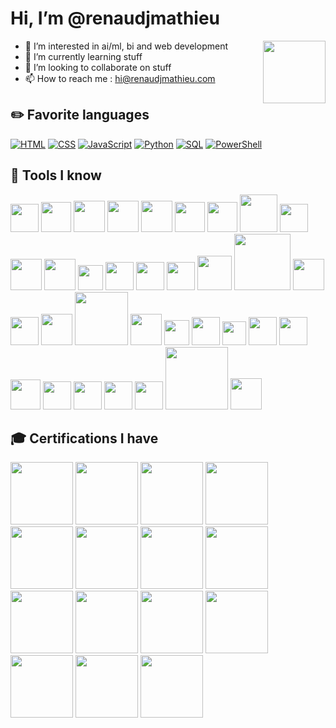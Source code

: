 <h1> Hi, I’m @renaudjmathieu</h1>
<img align='right' src="https://gist.githubusercontent.com/arunprakashpj/48aa20057048b46c6f9ba9d114a8b76f/raw/69a9d496f651091a509ea8d9913c4aef5c419afb/Hi.gif" width="100">

- 👀 I’m interested in ai/ml, bi and web development
- 🌱 I’m currently learning stuff
- 💞️ I’m looking to collaborate on stuff
- 📫 How to reach me : hi@renaudjmathieu.com

## :pencil2: Favorite languages

<p>
    <a href="#"><img alt="HTML" src="https://img.shields.io/badge/HTML-E34F26?style=for-the-badge&logo=html5&logoColor=white"></a>
    <a href="#"><img alt="CSS" src="https://img.shields.io/badge/CSs-1572B6?style=for-the-badge&logo=css3&logoColor=white"></a>
    <a href="#"><img alt="JavaScript" src="https://img.shields.io/badge/JavaScript-F7DF1E.svg?style=for-the-badge&logo=javascript&logoColor=black"></a>
    <a href="#"><img alt="Python" src="https://img.shields.io/badge/Python-14354C.svg?style=for-the-badge&logo=python&logoColor=white"></a>
    <a href="#"><img alt="SQL" src="https://img.shields.io/badge/SQL-CC2927?style=for-the-badge&logo=microsoft%20sql%20server&logoColor=white"></a>
    <a href="#"><img alt="PowerShell" src="https://img.shields.io/badge/PowerShell-%235391FE.svg?style=for-the-badge&logo=powershell&logoColor=white"></a>
</p>

## :hammer: Tools I know

[<img src="https://upload.wikimedia.org/wikipedia/commons/9/9a/Visual_Studio_Code_1.35_icon.svg" width="45">][vscode]
[<img src="https://azurecomcdn.azureedge.net/cvt-71ab4118a469abafc002b18247a0975cc9fb5a29de5b2a6b684e890ed1b90e76/svg/azure.svg" width="48">][azure]
[<img src="https://azurecomcdn.azureedge.net/cvt-71ab4118a469abafc002b18247a0975cc9fb5a29de5b2a6b684e890ed1b90e76/svg/synapse-analytics.svg" width="50">][azure-synapse]
[<img src="https://azurecomcdn.azureedge.net/cvt-71ab4118a469abafc002b18247a0975cc9fb5a29de5b2a6b684e890ed1b90e76/svg/functions.svg" width="50">][azure-functions]
[<img src="https://azurecomcdn.azureedge.net/cvt-71ab4118a469abafc002b18247a0975cc9fb5a29de5b2a6b684e890ed1b90e76/svg/machine-learning-service.svg" width="50">][azure-ml]
[<img src="https://ms-azuretools.gallerycdn.vsassets.io/extensions/ms-azuretools/vscode-azurestaticwebapps/0.11.3/1665693006913/Microsoft.VisualStudio.Services.Icons.Default" width="48">][azure-static-web-apps]
[<img src="https://azure.github.io/static-web-apps-cli/img/swa-cli-logos/swa-cli-logo.svg" width="48">][azure-static-web-apps-cli]
[<img src="https://raw.githubusercontent.com/webpack/media/master/logo/icon-square-big.png" width="60">][webpack]
[<img src="https://seeklogo.com/images/N/nodejs-logo-FBE122E377-seeklogo.com.png" width="45">][nodejs]
[<img src="https://upload.wikimedia.org/wikipedia/commons/thumb/a/a7/React-icon.svg/1024px-React-icon.svg.png" width="50">][react]
[<img src="https://d33wubrfki0l68.cloudfront.net/0834d0215db51e91525a25acf97433051f280f2f/c30f5/img/redux.svg" width="50">][redux]
[<img src="https://infima.dev/img/logo.png" width="40">][infima]
[<img src="https://seeklogo.com/images/M/mui-logo-56F171E991-seeklogo.com.png" width="45">][mui]
[<img src="https://emotion.sh/logo-96x96.png" width="45">][emotion]
[<img src="https://react-bootstrap.github.io/logo.svg" width="45">][react-bootstrap]
[<img src="https://getbootstrap.com/docs/5.2/assets/brand/bootstrap-logo-shadow.png" width="55">][bootstrap]
[<img src="https://upload.wikimedia.org/wikipedia/commons/0/05/Scikit_learn_logo_small.svg" width="90">][sklearn]
[<img src="https://upload.wikimedia.org/wikipedia/commons/thumb/3/38/Jupyter_logo.svg/1200px-Jupyter_logo.svg.png" width="50">][jupyter]
[<img src="https://seeklogo.com/images/T/tensorflow-logo-02FCED4F98-seeklogo.com.png" width="45">][tensorflow]
[<img src="https://raw.githubusercontent.com/d3/d3-logo/master/d3.png" width="50">][d3]
[<img src="https://upload.wikimedia.org/wikipedia/commons/7/7c/Kaggle_logo.png?20140912155123" width="85">][kaggle]
[<img src="https://numpy.org/images/logo.svg" width="50">][numpy]
[<img src="https://pandas.pydata.org/static/img/pandas_mark.svg" width="40">][pandas]
[<img src="https://upload.wikimedia.org/wikipedia/commons/thumb/a/ae/Keras_logo.svg/1200px-Keras_logo.svg.png" width="45">][keras]
[<img src="https://seeklogo.com/images/J/jest-logo-F9901EBBF7-seeklogo.com.png" width="38">][jest]
[<img src="https://d33wubrfki0l68.cloudfront.net/c088b7acfcf11100903c44fe44f2f2d7e0f30531/47727/img/docusaurus.svg" width="45">][docusaurus]
[<img src="https://cdn.icon-icons.com/icons2/2699/PNG/512/apache_spark_logo_icon_170560.png" width="45">][spark]
[<img src="https://s3.us-east-1.amazonaws.com/accredible_temp_credential_images/16002836894132567677717491881160.png" width="48">][databricks]
[<img src="https://powerautomate.microsoft.com/images/application-logos/svg/powerapps.svg" width="45">][powerapps]
[<img src="https://powerapps.microsoft.com/images/application-logos/svg/powerautomate.svg" width="45">][powerautomate]
[<img src="https://powerapps.microsoft.com/images/application-logos/svg/powerbi.svg" width="45">][powerbi]
[<img src="https://powerbi.microsoft.com/pictures/application-logos/svg/powervirtualagents.svg" width="45">][powervirtualagents]
[<img src="https://mlflow.org/images/MLflow-logo-final-white-TM.png" width="100">][mlflow]
[<img src="https://github.githubassets.com/images/modules/site/copilot/copilot.webp" width="50">][copilot]

[vscode]: https://code.visualstudio.com
[azure]: https://azure.microsoft.com/en-us/
[azure-synapse]: https://azure.microsoft.com/en-us/products/synapse-analytics/
[azure-functions]: https://azure.microsoft.com/en-us/products/functions/
[azure-ml]: https://azure.microsoft.com/en-us/products/machine-learning/
[azure-static-web-apps]: https://azure.microsoft.com/en-us/products/app-service/static/
[azure-static-web-apps-cli]: https://aka.ms/swa/cli-local-development
[nodejs]: https://nodejs.org/
[react]: https://reactjs.org
[webpack]: https://webpack.js.org
[redux]: https://redux.js.org
[infima]: https://infima.dev/
[mui]: https://mui.com/
[emotion]: https://emotion.sh/
[react-bootstrap]: https://react-bootstrap.github.io/
[bootstrap]: https://getbootstrap.com
[sklearn]: https://scikit-learn.org/
[jupyter]: https://jupyter.org/
[tensorflow]: https://www.tensorflow.org
[d3]: https://d3js.org/
[kaggle]: https://www.kaggle.com/
[numpy]: https://numpy.org/
[pandas]: https://pandas.pydata.org/
[keras]: https://keras.io
[jest]: https://jestjs.io/
[docusaurus]: https://docusaurus.io/
[spark]: https://spark.apache.org/
[databricks]: https://www.databricks.com
[powerapps]: https://powerapps.microsoft.com/en-us/
[powerautomate]: https://powerautomate.microsoft.com/en-us/
[powerbi]: https://powerbi.microsoft.com/en-us/
[powervirtualagents]: https://powervirtualagents.microsoft.com/en-us/
[mlflow]: https://mlflow.org
[copilot]: https://github.com/features/copilot

## :mortar_board: Certifications I have

[<img src="https://images.credly.com/size/220x220/images/ad9ad44b-54b8-4916-ba10-7b131da0b732/capm-600px.png" width="100">][badge15]
[<img src="https://images.credly.com/size/680x680/images/be8fcaeb-c769-4858-b567-ffaaa73ce8cf/image.png" width="100">][badge1]
[<img src="https://images.credly.com/size/220x220/images/70eb1e3f-d4de-4377-a062-b20fb29594ea/azure-data-fundamentals-600x600.png" width="100">][badge6]
[<img src="https://images.credly.com/size/220x220/images/4136ced8-75d5-4afb-8677-40b6236e2672/azure-ai-fundamentals-600x600.png" width="100">][badge5]
[<img src="https://images.credly.com/size/680x680/images/fc1352af-87fa-4947-ba54-398a0e63322e/security-compliance-and-identity-fundamentals-600x600.png" width="100">][badge11]
[<img src="https://images.credly.com/size/220x220/images/2a6251f2-737b-4bf6-9190-d77570cc76fc/CERT-Fundamentals-Power-Platform.png" width="100">][badge8]
[<img src="https://images.credly.com/size/220x220/images/42992295-0ee2-4527-982d-e51efbec40fc/dynamics365-fundamentals-crm-600x600.png" width="100">][badge12]
[<img src="https://images.credly.com/size/680x680/images/61542181-0e8d-496c-a17c-3d4bf590eda1/azure-data-engineer-associate-600x600.png" width="100">][badge2]
[<img src="https://images.credly.com/size/220x220/images/5c8fca38-b0d2-49e5-9ad2-f3f8e79b327f/azure-data-scientist-associate-600x600.png" width="100">][badge3]
[<img src="https://images.credly.com/size/220x220/images/3f35db4f-41b9-4125-8b89-b5ccc5beb4b8/image.png" width="100">][badge13]
[<img src="https://images.credly.com/size/220x220/images/60030167-ab95-46aa-8391-c069102e5602/power-platform-app-maker-600x600.png" width="100">][badge9]
[<img src="https://images.credly.com/size/220x220/images/2723937e-7860-4f43-bd2b-3c143b913c3b/power-platform-developer-600x600.png" width="100">][badge10]
[<img src="https://images.credly.com/size/220x220/images/619f60f8-4f63-4772-910e-dc31c6f2f7e8/image.png" width="100">][badge4]
[<img src="https://images.credly.com/size/220x220/images/987adb7e-49be-4e24-b67e-55986bd3fe66/azure-solutions-architect-expert-600x600.png" width="100">][badge7]
[<img src="https://images.credly.com/size/220x220/images/72eb3ccc-c40c-4e41-84b1-689e58af16f9/power-platform-solutions-architect-expert-600x600.png" width="100">][badge14]

[badge1]: https://www.credly.com/badges/a70c8a83-1b16-4cd0-b0e8-8b3744aaace3/public_url
[badge2]: https://www.credly.com/badges/582c5231-161e-416c-ad76-3657adccfb5f/public_url
[badge3]: https://www.credly.com/badges/396cdda2-0e1f-4d36-9e3d-d99b34d2b6df/public_url
[badge4]: https://www.credly.com/badges/31a4ac50-69c0-4462-b931-5514e5e8938f/public_url
[badge5]: https://www.credly.com/badges/a6fea69c-0ea7-485c-9fcd-6b00fb0e6d8c/public_url
[badge6]: https://www.credly.com/badges/109907b8-5d23-4d95-9e69-e8deb83d548a/public_url
[badge7]: https://www.credly.com/badges/6bb9e4eb-8b25-475f-8d1b-e874a50b98a6/public_url
[badge8]: https://www.credly.com/badges/fa0ce248-4ea0-4f84-8eca-437711318902/public_url
[badge9]: https://www.credly.com/badges/d804664c-a26f-4b72-83f5-ba1d5436283c/public_url
[badge10]: https://www.credly.com/badges/9e4115f1-6805-4e51-8230-558ea165444c/public_url
[badge11]: https://www.credly.com/badges/61d122db-6ed7-4d9b-896b-62364456c679/public_url
[badge12]: https://www.credly.com/badges/f4eb9dc7-180b-4b13-9ee9-8d1e1744e399/public_url
[badge13]: https://www.credly.com/badges/23e29417-4033-4410-a9a1-957a6842b81d/public_url
[badge14]: https://www.credly.com/badges/f3801cbb-9ecf-4eae-a008-6bc92074e71d/public_url
[badge15]: https://www.credly.com/badges/81278ea5-526a-464d-a05e-09caf21bf1ad/public_url
